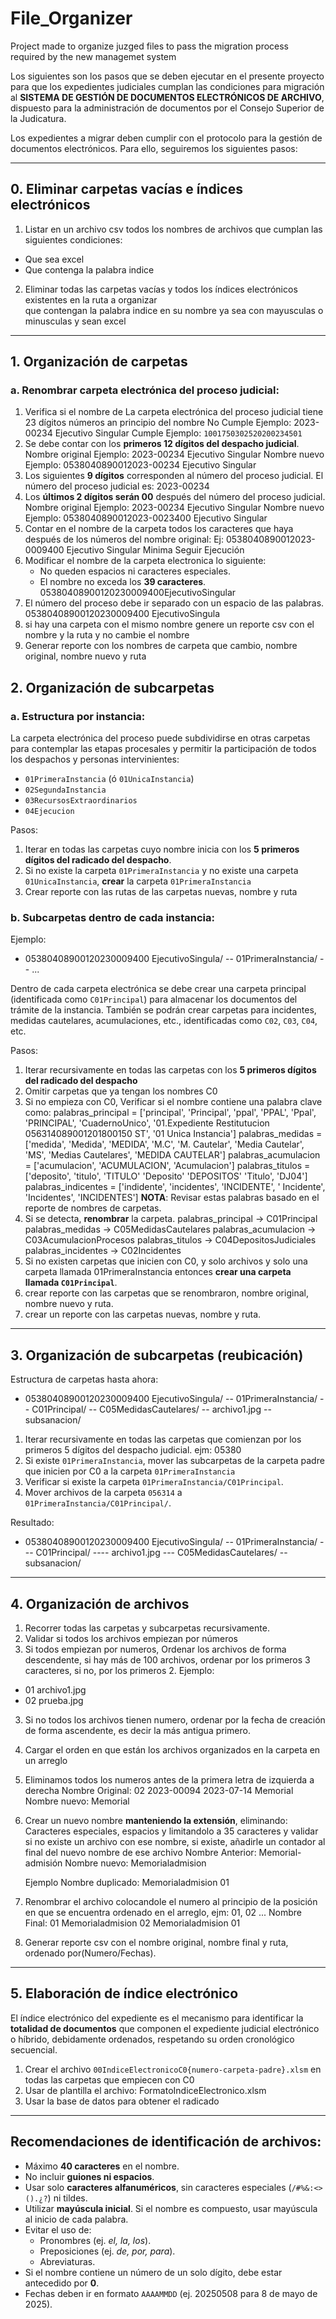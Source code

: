 # File_Organizer
Project made to organize juzged files to pass the migration process required by the new managemet system

Los siguientes son los pasos que se deben ejecutar en el presente proyecto para que los expedientes judiciales cumplan 
las condiciones para migración al **SISTEMA DE GESTIÓN DE DOCUMENTOS ELECTRÓNICOS DE ARCHIVO**, dispuesto para la 
administración de documentos por el Consejo Superior de la Judicatura.

Los expedientes a migrar deben cumplir con el protocolo para la gestión de documentos electrónicos. Para ello, 
seguiremos los siguientes pasos:

---

## 0. Eliminar carpetas vacías e índices electrónicos

1. Listar en un archivo csv todos los nombres de archivos que cumplan las siguientes condiciones:
  - Que sea excel
  - Que contenga la palabra indice
2. Eliminar todas las carpetas vacías y todos los índices electrónicos existentes en la ruta a organizar  
que contengan la palabra indice en su nombre ya sea con mayusculas o minusculas y sean excel

---

## 1. Organización de carpetas

### a. Renombrar carpeta electrónica del proceso judicial:

1. Verifica si el nombre de La carpeta electrónica del proceso judicial tiene 23 dígitos números an principio del nombre
   No Cumple Ejemplo: 2023-00234 Ejecutivo Singular
   Cumple Ejemplo: `1001750302520200234501`
2. Se debe contar con los **primeros 12 dígitos del despacho judicial**.
   Nombre original Ejemplo: 2023-00234 Ejecutivo Singular
   Nombre nuevo Ejemplo: 0538040890012023-00234 Ejecutivo Singular
3. Los siguientes **9 dígitos** corresponden al número del proceso judicial.
   El número del proceso judicial es: 2023-00234
4. Los **últimos 2 dígitos serán 00** después del número del proceso judicial.
   Nombre original Ejemplo: 2023-00234 Ejecutivo Singular
   Nombre nuevo Ejemplo: 0538040890012023-0023400 Ejecutivo Singular
5. Contar en el nombre de la carpeta todos los caracteres que haya después de los números del nombre original:
    Ej: 0538040890012023-0009400 Ejecutivo Singular Minima Seguir Ejecución
6. Modificar el nombre de la carpeta electronica lo siguiente:
   - No queden espacios ni caracteres especiales.
   - El nombre no exceda los **39 caracteres**.
   05380408900120230009400EjecutivoSingular
7. El número del proceso debe ir separado con un espacio de las palabras.
   05380408900120230009400 EjecutivoSingula
8. si hay una carpeta con el mismo nombre genere un reporte csv con el nombre y la ruta y no cambie el nombre
9. Generar reporte con los nombres de carpeta que cambio, nombre original, nombre nuevo y ruta

## 2. Organización de subcarpetas

### a. Estructura por instancia:

La carpeta electrónica del proceso puede subdividirse en otras carpetas para contemplar las etapas procesales y permitir
la participación de todos los despachos y personas intervinientes:

- `01PrimeraInstancia` (ó `01UnicaInstancia`)
- `02SegundaInstancia`
- `03RecursosExtraordinarios`
- `04Ejecucion`

Pasos:

1. Iterar en todas las carpetas cuyo nombre inicia con los **5 primeros dígitos del radicado del despacho**.
2. Si no existe la carpeta `01PrimeraInstancia` y no existe una carpeta `01UnicaInstancia`, **crear** la carpeta `01PrimeraInstancia`
3. Crear reporte con las rutas de las carpetas nuevas, nombre y ruta

### b. Subcarpetas dentro de cada instancia:

Ejemplo:
- 05380408900120230009400 EjecutivoSingula/
-- 01PrimeraInstancia/
-- ...

Dentro de cada carpeta electrónica se debe crear una carpeta principal (identificada como `C01Principal`) para 
almacenar los documentos del trámite de la instancia. También se podrán crear carpetas para incidentes, medidas 
cautelares, acumulaciones, etc., identificadas como `C02`, `C03`, `C04`, etc.

Pasos:

1. Iterar recursivamente en todas las carpetas con los **5 primeros dígitos del radicado del despacho**
2. Omitir carpetas que ya tengan los nombres C0 
3. Si no empieza con C0, Verificar si el nombre contiene una palabra clave como:
    palabras_principal = ['principal', 'Principal', 'ppal', 'PPAL', 'Ppal', 'PRINCIPAL', 'CuadernoUnico', '01.Expediente Restitutucion 056314089001201800150  ST', '01 Unica Instancia']
    palabras_medidas = ['medida', 'Medida', 'MEDIDA', 'M.C', 'M. Cautelar', 'Media Cautelar', 'MS', 'Medias Cautelares', 'MEDIDA CAUTELAR']
    palabras_acumulacion = ['acumulacion', 'ACUMULACION', 'Acumulacion']
    palabras_titulos = ['deposito', 'titulo', 'TITULO' 'Deposito' 'DEPOSITOS' 'Titulo', 'DJ04']
    palabras_indicentes = ['indidente', 'incidentes', 'INCIDENTE', ' Incidente', 'Incidentes', 'INCIDENTES']
**NOTA**: Revisar estas palabras basado en el reporte de nombres de carpetas.
4. Si se detecta, **renombrar** la carpeta. 
    palabras_principal -> C01Principal
    palabras_medidas -> C05MedidasCautelares
    palabras_acumulacion -> C03AcumulacionProcesos
    palabras_titulos -> C04DepositosJudiciales
    palabras_incidentes -> C02Incidentes
5. Si no existen carpetas que inicien con C0, y solo archivos y solo una carpeta llamada 01PrimeraInstancia entonces **crear una carpeta llamada `C01Principal`**.
6. crear reporte con las carpetas que se renombraron, nombre original, nombre nuevo y ruta.
7. crear un reporte con las carpetas nuevas, nombre y ruta.

---

## 3. Organización de subcarpetas (reubicación)
Estructura de carpetas hasta ahora:
- 05380408900120230009400 EjecutivoSingula/
-- 01PrimeraInstancia/
-- C01Principal/
-- C05MedidasCautelares/
-- archivo1.jpg
-- subsanacion/

1. Iterar recursivamente en todas las carpetas que comienzan por los primeros 5 dígitos del despacho judicial. ejm: 05380
2. Si existe `01PrimeraInstancia`, mover las subcarpetas de la carpeta padre que inicien por C0 a la carpeta `01PrimeraInstancia`
3. Verificar si existe la carpeta `01PrimeraInstancia/C01Principal`.
4. Mover archivos de la carpeta `056314` a `01PrimeraInstancia/C01Principal/`.

Resultado:
- 05380408900120230009400 EjecutivoSingula/
-- 01PrimeraInstancia/
--- C01Principal/
---- archivo1.jpg
--- C05MedidasCautelares/
-- subsanacion/

---

## 4. Organización de archivos

1. Recorrer todas las carpetas y subcarpetas recursivamente.
2. Validar si todos los archivos empiezan por números
2. Si todos empiezan por numeros, Ordenar los archivos de forma descendente, si hay más de 100 archivos, ordenar por los primeros 3 caracteres, si no, por los primeros 2.
Ejemplo:
- 01 archivo1.jpg
- 02 prueba.jpg
3. Si no todos los archivos tienen numero, ordenar por la fecha de creación de forma ascendente, es decir la más antigua primero.
2. Cargar el orden en que están los archivos organizados en la carpeta en un arreglo
3. Eliminamos todos los numeros antes de la primera letra de izquierda a derecha
    Nombre Original: 02 2023-00094 2023-07-14 Memorial
    Nombre nuevo: Memorial
4. Crear un nuevo nombre **manteniendo la extensión**, eliminando: Caracteres especiales, espacios y limitandolo a 35 
caracteres y validar si no existe un archivo con ese nombre, si existe, añadirle un contador al final del nuevo nombre de ese archivo
    Nombre Anterior: Memorial-admisión
    Nombre nuevo: Memorialadmision
    
    Ejemplo Nombre duplicado: Memorialadmision 01
5. Renombrar el archivo colocandole el numero al principio de la posición en que se encuentra ordenado en el arreglo, ejm: 01, 02 ...
   Nombre Final: 01 Memorialadmision
                 02 Memorialadmision 01
6. Generar reporte csv con el nombre original, nombre final y ruta, ordenado por(Numero/Fechas).
---

## 5. Elaboración de índice electrónico

El índice electrónico del expediente es el mecanismo para identificar la **totalidad de documentos** que componen el 
expediente judicial electrónico o híbrido, debidamente ordenados, respetando su orden cronológico secuencial.

1. Crear el archivo `00IndiceElectronicoC0{numero-carpeta-padre}.xlsm` en todas las carpetas que empiecen con C0
2. Usar de plantilla el archivo: FormatoIndiceElectronico.xlsm
3. Usar la base de datos para obtener el radicado

---

## Recomendaciones de identificación de archivos:

- Máximo **40 caracteres** en el nombre.
- No incluir **guiones ni espacios**.
- Usar solo **caracteres alfanuméricos**, sin caracteres especiales (`/#%&:<>().¿?`) ni tildes.
- Utilizar **mayúscula inicial**. Si el nombre es compuesto, usar mayúscula al inicio de cada palabra.
- Evitar el uso de:
  - Pronombres (ej. *el, la, los*).
  - Preposiciones (ej. *de, por, para*).
  - Abreviaturas.
- Si el nombre contiene un número de un solo dígito, debe estar antecedido por **0**.
- Fechas deben ir en formato `AAAAMMDD` (ej. 20250508 para 8 de mayo de 2025).